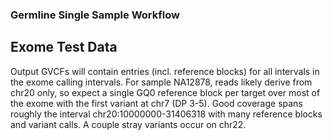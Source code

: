 ### Germline Single Sample Workflow
## Exome Test Data

Output GVCFs will contain entries (incl. reference blocks) for all intervals in the 
exome calling intervals. For sample NA12878, reads likely derive from chr20 only, so
 expect a single GQ0 reference block per target over most of the exome with the first variant at chr7 (DP 3-5).
Good coverage spans roughly the interval chr20:10000000-31406318 with many reference blocks
and variant calls. A couple stray variants occur on chr22. 